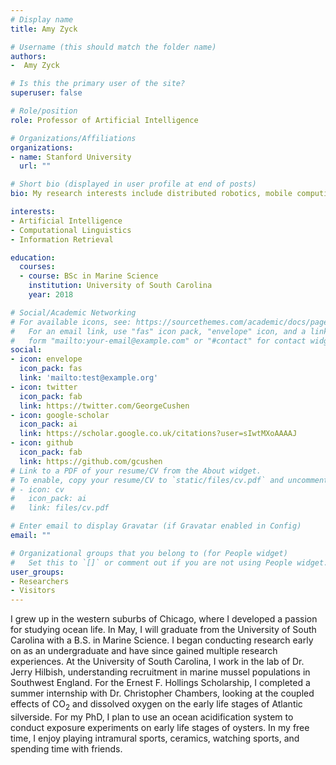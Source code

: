 ```yaml
---
# Display name
title: Amy Zyck

# Username (this should match the folder name)
authors:
-  Amy Zyck

# Is this the primary user of the site?
superuser: false

# Role/position
role: Professor of Artificial Intelligence

# Organizations/Affiliations
organizations:
- name: Stanford University
  url: ""

# Short bio (displayed in user profile at end of posts)
bio: My research interests include distributed robotics, mobile computing and programmable matter.

interests:
- Artificial Intelligence
- Computational Linguistics
- Information Retrieval

education:
  courses:
  - course: BSc in Marine Science
    institution: University of South Carolina
    year: 2018

# Social/Academic Networking
# For available icons, see: https://sourcethemes.com/academic/docs/page-builder/#icons
#   For an email link, use "fas" icon pack, "envelope" icon, and a link in the
#   form "mailto:your-email@example.com" or "#contact" for contact widget.
social:
- icon: envelope
  icon_pack: fas
  link: 'mailto:test@example.org'
- icon: twitter
  icon_pack: fab
  link: https://twitter.com/GeorgeCushen
- icon: google-scholar
  icon_pack: ai
  link: https://scholar.google.co.uk/citations?user=sIwtMXoAAAAJ
- icon: github
  icon_pack: fab
  link: https://github.com/gcushen
# Link to a PDF of your resume/CV from the About widget.
# To enable, copy your resume/CV to `static/files/cv.pdf` and uncomment the lines below.
# - icon: cv
#   icon_pack: ai
#   link: files/cv.pdf

# Enter email to display Gravatar (if Gravatar enabled in Config)
email: ""

# Organizational groups that you belong to (for People widget)
#   Set this to `[]` or comment out if you are not using People widget.
user_groups:
- Researchers
- Visitors
---
```


I grew up in the western suburbs of Chicago, where I developed a passion for studying ocean life. In May, I will graduate from the University of South Carolina with a B.S. in Marine Science. I began conducting research early on as an undergraduate and have since gained multiple research experiences. At the University of South Carolina, I work in the lab of Dr. Jerry Hilbish, understanding recruitment in marine mussel populations in Southwest England. For the Ernest F. Hollings Scholarship, I completed a summer internship with Dr. Christopher Chambers, looking at the coupled effects of CO<sub>2</sub> and dissolved oxygen on the early life stages of Atlantic silverside. For my PhD, I plan to use an ocean acidification system to conduct exposure experiments on early life stages of oysters. In my free time, I enjoy playing intramural sports, ceramics, watching sports, and spending time with friends.